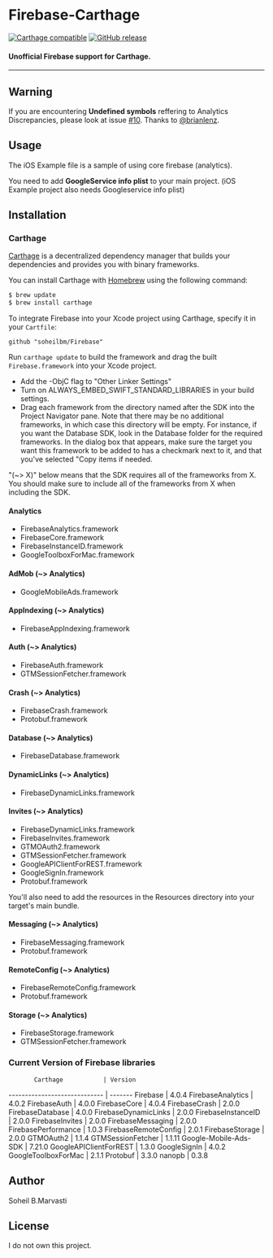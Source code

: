 # Firebase-Carthage
[![Carthage compatible](https://img.shields.io/badge/Carthage-compatible-4BC51D.svg?style=flat)](https://github.com/Carthage/Carthage)
[![GitHub release](https://img.shields.io/github/release/soheilbm/Firebase.svg)](https://github.com/soheilbm/Firebase/releases)

#### Unofficial Firebase support for Carthage.

----

## Warning
If you are encountering **Undefined symbols** reffering to Analytics Discrepancies, please look at issue [#10](https://github.com/soheilbm/Firebase/issues/10). Thanks to [@brianlenz](https://github.com/brianlenz).

## Usage
The iOS Example file is a sample of using core firebase (analytics). 

You need to add <b>GoogleService info plist</b> to your main project. (iOS Example project also needs Googleservice info plist)

## Installation

### Carthage

[Carthage](https://github.com/Carthage/Carthage) is a decentralized dependency manager that builds your dependencies and provides you with binary frameworks.

You can install Carthage with [Homebrew](http://brew.sh/) using the following command:

```bash
$ brew update
$ brew install carthage
```

To integrate Firebase into your Xcode project using Carthage, specify it in your `Cartfile`:

```ogdl
github "soheilbm/Firebase" 
```

Run `carthage update` to build the framework and drag the built `Firebase.framework` into your Xcode project.

- Add the -ObjC flag to "Other Linker Settings"
- Turn on ALWAYS_EMBED_SWIFT_STANDARD_LIBRARIES in your build settings.
- Drag each framework from the directory named after the SDK into the Project
   Navigator pane. Note that there may be no additional frameworks, in which
   case this directory will be empty. For instance, if you want the Database
   SDK, look in the Database folder for the required frameworks. In the dialog
   box that appears, make sure the target you want this framework to be added to
   has a checkmark next to it, and that you've selected "Copy items if needed.


"(~> X)" below means that the SDK requires all of the frameworks from X. You
should make sure to include all of the frameworks from X when including the SDK.

#### Analytics
  - FirebaseAnalytics.framework
  - FirebaseCore.framework
  - FirebaseInstanceID.framework
  - GoogleToolboxForMac.framework


#### AdMob (~> Analytics)
  - GoogleMobileAds.framework


#### AppIndexing (~> Analytics)
  - FirebaseAppIndexing.framework


#### Auth (~> Analytics)
  - FirebaseAuth.framework
  - GTMSessionFetcher.framework


#### Crash (~> Analytics)
  - FirebaseCrash.framework
  - Protobuf.framework


#### Database (~> Analytics)
  - FirebaseDatabase.framework


#### DynamicLinks (~> Analytics)
  - FirebaseDynamicLinks.framework


#### Invites (~> Analytics)
  - FirebaseDynamicLinks.framework
  - FirebaseInvites.framework
  - GTMOAuth2.framework
  - GTMSessionFetcher.framework
  - GoogleAPIClientForREST.framework
  - GoogleSignIn.framework
  - Protobuf.framework

  You'll also need to add the resources in the
  Resources directory into your target's main
  bundle.
  
  
#### Messaging (~> Analytics)
  - FirebaseMessaging.framework
  - Protobuf.framework


#### RemoteConfig (~> Analytics)
  - FirebaseRemoteConfig.framework
  - Protobuf.framework


#### Storage (~> Analytics)
  - FirebaseStorage.framework
  - GTMSessionFetcher.framework



### Current Version of Firebase libraries

           Carthage           | Version
----------------------------- | -------
Firebase                      | 4.0.4
FirebaseAnalytics             | 4.0.2
FirebaseAuth                  | 4.0.0
FirebaseCore                  | 4.0.4
FirebaseCrash                 | 2.0.0
FirebaseDatabase              | 4.0.0
FirebaseDynamicLinks          | 2.0.0
FirebaseInstanceID            | 2.0.0
FirebaseInvites               | 2.0.0
FirebaseMessaging             | 2.0.0
FirebasePerformance           | 1.0.3
FirebaseRemoteConfig          | 2.0.1
FirebaseStorage               | 2.0.0
GTMOAuth2                     | 1.1.4
GTMSessionFetcher             | 1.1.11
Google-Mobile-Ads-SDK         | 7.21.0
GoogleAPIClientForREST        | 1.3.0
GoogleSignIn                  | 4.0.2
GoogleToolboxForMac           | 2.1.1
Protobuf                      | 3.3.0
nanopb                        | 0.3.8



## Author

Soheil B.Marvasti


## License
I do not own this project.
